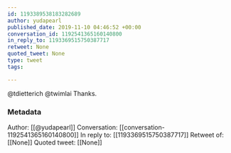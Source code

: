 ```yaml
---
id: 1193389538183282689
author: yudapearl
published_date: 2019-11-10 04:46:52 +00:00
conversation_id: 1192541365160140800
in_reply_to: 1193369515750387717
retweet: None
quoted_tweet: None
type: tweet
tags:

---
```


@tdietterich @twimlai Thanks.

### Metadata

Author: [[@yudapearl]]
Conversation: [[conversation-1192541365160140800]]
In reply to: [[1193369515750387717]]
Retweet of: [[None]]
Quoted tweet: [[None]]
